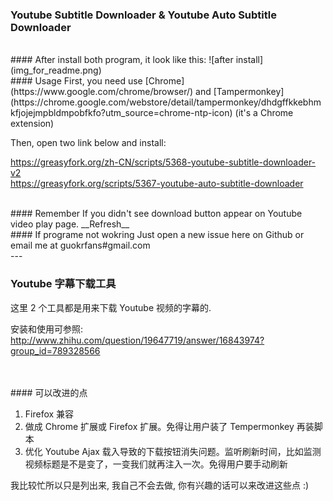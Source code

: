 ### Youtube Subtitle Downloader & Youtube Auto Subtitle Downloader

<br>
#### After install both program, it look like this:
![after install](img_for_readme.png)

<br>
#### Usage
First, you need use [Chrome](https://www.google.com/chrome/browser/) and [Tampermonkey](https://chrome.google.com/webstore/detail/tampermonkey/dhdgffkkebhmkfjojejmpbldmpobfkfo?utm_source=chrome-ntp-icon) (it's a Chrome extension)


Then, open two link below and install:

https://greasyfork.org/zh-CN/scripts/5368-youtube-subtitle-downloader-v2<br/>
https://greasyfork.org/scripts/5367-youtube-auto-subtitle-downloader<br/>

<br>
#### Remember
If you didn't see download button appear on Youtube video play page.
__Refresh__

<br>
#### If programe not wokring
Just open a new issue here on Github or email me at guokrfans#gmail.com



<br>
---
<br>

### Youtube 字幕下载工具

这里 2 个工具都是用来下载 Youtube 视频的字幕的.

安装和使用可参照:
http://www.zhihu.com/question/19647719/answer/16843974?group_id=789328566

<br>
<br>
#### 可以改进的点

  1. Firefox 兼容
  2. 做成 Chrome 扩展或 Firefox 扩展。免得让用户装了 Tempermonkey 再装脚本
  3. 优化 Youtube Ajax
  载入导致的下载按钮消失问题。监听刷新时间，比如监测视频标题是不是变了，一变我们就再注入一次。免得用户要手动刷新

我比较忙所以只是列出来, 我自己不会去做, 你有兴趣的话可以来改进这些点 :)
